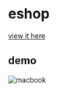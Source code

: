 # eshop
[view it here]( https://josefpolasek.github.io/eshop/)


## demo

![macbook](https://user-images.githubusercontent.com/90244904/144035705-3bb856af-e778-4908-8a91-e351e88666fb.gif)
